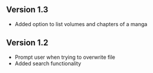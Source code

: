 ## Version 1.3

- Added option to list volumes and chapters of a manga

## Version 1.2

- Prompt user when trying to overwrite file
- Added search functionality